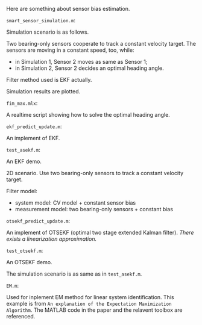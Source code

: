 Here are something about sensor bias estimation.

`smart_sensor_simulation.m`: 

Simulation scenario is as follows.

Two bearing-only sensors cooperate to track a constant velocity target.
The sensors are moving in a constant speed, too, while:
- in Simulation 1, Sensor 2 moves as same as Sensor 1;
- in Simulation 2, Sensor 2 decides an optimal heading angle.

Filter method used is EKF actually.

Simulation results are plotted.

`fim_max.mlx`:

A realtime script showing how to solve the optimal heading angle.

`ekf_predict_update.m`:

An implement of EKF.

`test_asekf.m`:

An EKF demo.

2D scenario.
Use two bearing-only sensors to track a constant velocity target.

Filter model:
  - system model:
    CV model + constant sensor bias
  - measurement model:
    two bearing-only sensors + constant bias

`otsekf_predict_update.m`:

An implement of OTSEKF (optimal two stage extended Kalman filter).
*There exists a linearization approximation.*

`test_otsekf.m`:

An OTSEKF demo.

The simulation scenario is as same as in `test_asekf.m`.

`EM.m`:

Used for inplement EM method for linear system identification.
This example is from `An explanation of the Expectation Maximization Algorithm`.
The MATLAB code in the paper and the relavent toolbox are referenced.

